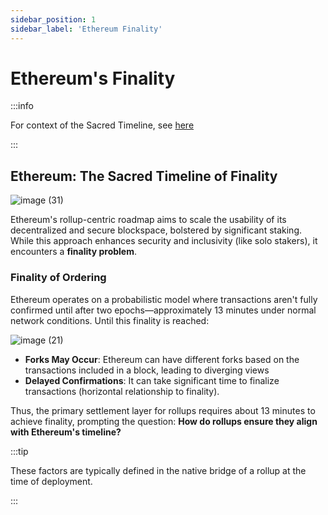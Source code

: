 ```yaml
---
sidebar_position: 1
sidebar_label: 'Ethereum Finality'
---
```


# Ethereum's Finality

:::info

For context of the Sacred Timeline, see [here](https://www.tumblr.com/rekaspbrak/661582984296775680/adorablelokie-how-does-the-sacred-timeline-and)

:::

## Ethereum: The Sacred Timeline of Finality

![image (31)](https://github.com/user-attachments/assets/7fb13a23-d185-4b85-b277-5c04ecf949fc)

Ethereum's rollup-centric roadmap aims to scale the usability of its decentralized and secure blockspace, bolstered by significant staking. While this approach enhances security and inclusivity (like solo stakers), it encounters a **finality problem**.

### Finality of Ordering
Ethereum operates on a probabilistic model where transactions aren't fully confirmed until after two epochs—approximately 13 minutes under normal network conditions. Until this finality is reached:

![image (21)](https://github.com/user-attachments/assets/66ca59e3-377f-4bb8-a7db-512bf56526f5)

- **Forks May Occur**: Ethereum can have different forks based on the transactions included in a block, leading to diverging views
- **Delayed Confirmations**: It can take significant time to finalize transactions (horizontal relationship to finality).

Thus, the primary settlement layer for rollups requires about 13 minutes to achieve finality, prompting the question: **How do rollups ensure they align with Ethereum's timeline?**

:::tip

These factors are typically defined in the native bridge of a rollup at the time of deployment.

:::
